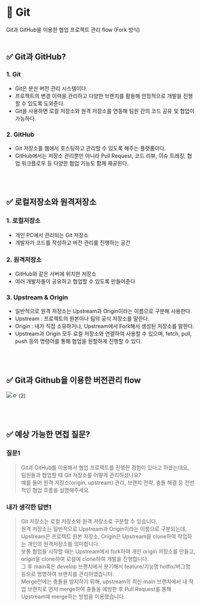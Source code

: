 # 📝 Git
Git과 GitHub을 이용한 협업 프로젝트 관리 flow (Fork 방식)
<br></br>
## ✅ Git과 GitHub?
### 1. Git
- Git은 분산 버전 관리 시스템이다.
- 프로젝트의 변경 이력을 관리하고 다양한 브랜치를 활용해 안정적으로 개발을 진행할 수 있도록 도와준다.
- Git을 사용하면 로컬 저장소와 원격 저장소를 연동해 팀원 간의 코드 공유 및 협업이 가능하다.
### 2. GitHub
- Git 저장소를 웹에서 호스팅하고 관리할 수 있도록 해주는 플랫폼이다.
- GitHub에서는 저장소 관리뿐만 아니라 Pull Request, 코드 리뷰, 이슈 트래킹, 협업 워크플로우 등 다양한 협업 기능도 함께 제공된다.
 
<br></br>
## ✅ 로컬저장소와 원격저장소
### 1. 로컬저장소
- 개인 PC에서 관리되는 Git 저장소
- 개발자가 코드를 작성하고 버전 관리를 진행하는 공간
### 2. 원격저장소
- GitHub와 같은 서버에 위치한 저장소
- 여러 개발자들이 공유하고 협업할 수 있도록 만들어준다
### 3. Upstream & Origin
- 일반적으로 원격 저장소는 Upstream과 Origin이라는 이름으로 구분해 사용한다.
- Upstream : 프로젝트의 원본이나 팀의 공식 저장소를 말한다.
- Origin : 내가 직접 소유하거나, Upstream에서 Fork해서 생성된 저장소를 말한다.
- Upstream과 Origin 모두 로컬 저장소와 연결하여 사용할 수 있으며, fetch, pull, push 등의 명령어를 통해 협업을 원할하게 진행할 수 있다.
  
<br></br>
## ✅ Git과 Github을 이용한 버전관리 flow
![ㅇ (2)](https://github.com/user-attachments/assets/9a83f4be-77ee-4d88-bbe8-291ddf6189d7)


<br></br>
## ✅ 예상 가능한 면접 질문?
### 질문1
> Git과 GitHub를 이용해서 협업 프로젝트를 진행한 경험이 있다고 하셨는데요,  
> 팀원들과 협업할 때 Git 저장소를 어떻게 관리하셨나요?  
> 예를 들어 원격 저장소(origin, upstream) 관리, 브랜치 전략, 충돌 해결 등 전반적인 협업 흐름을 설명해주세요.  

### 내가 생각한 답변1
> Git 저장소는 로컬 저장소와 원격 저장소로 구분할 수 있습니다.  
> 원격 저장소는 일반적으로 Upstream과 Origin이라는 이름으로 구분되는데,  
> Upstream은 프로젝트 원본 저장소, Origin은 Upstream을 clone하여 작업하는 개인의 원격저장소를 의미합니다.  
> 보통 협업을 시작할 때는 Upstream에서 fork하여 개인 origin 저장소를 만들고, origin을 clone하여 로컬에 clone하여 개발을 진행합니다.  
> 그 후 main혹은 develop 브랜치에서 분기해서 feature/기능명 hotfix/버그명 등으로 명명하여 브랜치를 관리하였습니다.  
> Merge전에는 충돌을 방지하기 위해, upstream의 최신 main 브랜치에서 내 작업 브랜치로 먼저 merge하여 충돌을 예방한 후 Pull Request를 통해 Upstream에 merge하는 방법을 이용했습니다.
